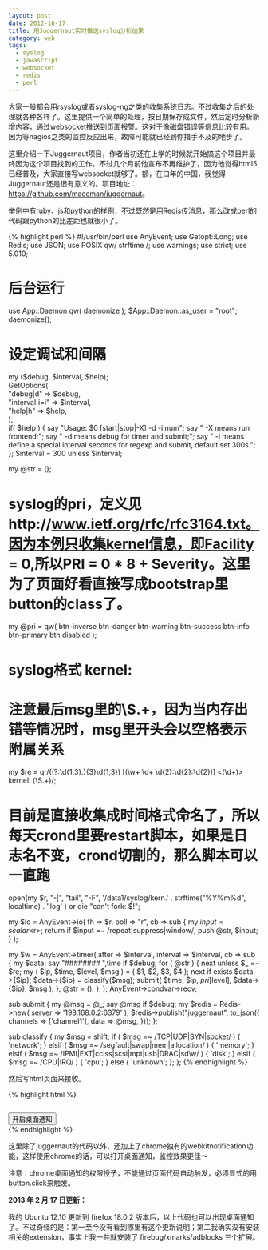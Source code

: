 ```yaml
---
layout: post
date: 2012-10-17
title: 用Juggernaut实时推送syslog分析结果
category: web
tags:
  - syslog
  - javascript
  - websocket
  - redis
  - perl
---
```

大家一般都会用rsyslog或者syslog-ng之类的收集系统日志。不过收集之后的处理就各种各样了。这里提供一个简单的处理，按日期保存成文件，然后定时分析新增内容，通过websocket推送到页面报警。这对于像磁盘错误等信息比较有用。因为等nagios之类的监控反应出来，故障可能就已经到你措手不及的地步了。

这里介绍一下Juggernaut项目，作者当初还在上学的时候就开始搞这个项目并最终因为这个项目找到的工作。不过几个月前他宣布不再维护了，因为他觉得html5已经普及，大家直接写websocket就够了。额，在口年的中国，我觉得Juggernaut还是很有意义的。项目地址：<https://github.com/maccman/juggernaut>。

举例中有ruby、js和python的样例，不过既然是用Redis传消息，那么改成perl的代码跟python的比差距也就很小了。

{% highlight perl %}
#!/usr/bin/perl
use AnyEvent;
use Getopt::Long;
use Redis;
use JSON;
use POSIX qw/ strftime /;
use warnings;
use strict;
use 5.010;
# 后台运行
use App::Daemon qw( daemonize );
$App::Daemon::as_user    = "root";
daemonize();
# 设定调试和间隔
my ($debug, $interval, $help);                                                                                                                                                        
GetOptions(                                                                                                                                                                           
    "debug|d" => \$debug,                                                                                                                                                             
    "interval|i=i" => \$interval,                                                                                                                                                     
    "help|h" => \$help,                                                                                                                                                               
);                                                                                                                                                                                    
if( $help ) {
    say "Usage: $0 [start|stop|-X] -d -i num";
    say "       -X means run frontend;";
    say "       -d means debug for timer and submit;";
    say "       -i means define a special interval seconds for regexp and submit, default set 300s.";
};
$interval = 300 unless $interval;

my @str = ();
# syslog的pri，定义见http://www.ietf.org/rfc/rfc3164.txt。因为本例只收集kernel信息，即Facility = 0,所以PRI = 0 * 8 + Severity。这里为了页面好看直接写成bootstrap里button的class了。
my @pri = qw(
    btn-inverse
    btn-danger
    btn-warning
    btn-success
    btn-info
    btn-primary
    btn
    disabled
);
# syslog格式<IP> <TIME> <PRI> kernel: <MSG>
# 注意最后msg里的\S.+，因为当内存出错等情况时，msg里开头会以空格表示附属关系
my $re = qr/((?:\d{1,3}\.){3}\d{1,3}) \[(\w+ \d+ \d{2}:\d{2}:\d{2})\] <(\d+)> kernel: (\S.+)/;
# 目前是直接收集成时间格式命名了，所以每天crond里要restart脚本，如果是日志名不变，crond切割的，那么脚本可以一直跑
open(my $r, "-|", "tail", "-F", '/data1/syslog/kern.' . strftime("%Y%m%d", localtime) . '.log' ) or die "can't fork: $!";

my $io = AnyEvent->io(
    fh => $r,
    poll => "r",
    cb => sub {
        my $input = scalar <$r>;
        return if $input =~ /repeat|suppress|window/;
        push @str, $input;
    }
);

my $w = AnyEvent->timer(
    after => $interval,
    interval => $interval,
    cb => sub {
        my $data;
        say "######## ",time if $debug;
        for ( @str ) {
            next unless $_ =~ $re;
            my ( $ip, $time, $level, $msg ) = ( $1, $2, $3, $4 );
            next if exists $data->{$ip};
            $data->{$ip} = classify($msg);
            submit( $time, $ip, $pri[$level], $data->{$ip}, $msg );
        };
        @str = ();
    },
);
AnyEvent->condvar->recv;

sub submit {
    my @msg = @_;
    say @msg if $debug;
    my $redis = Redis->new( server => '198.168.0.2:6379' );
    $redis->publish("juggernaut", to_json({
        channels => ['channel1'],
        data => \@msg,
    }));
};

sub classify {
    my $msg = shift;
    if ( $msg =~ /TCP|UDP|SYN|socket/ ) {
        'network';
    } elsif ( $msg =~ /segfault|swap|mem|allocation/ ) {
        'memory';
    } elsif ( $msg =~ /IPMI|EXT|cciss|scsi|mpt|usb|DRAC|sd\w/ ) {
        'disk';
    } elsif ( $msg =~ /CPU|IRQ/ ) {
        'cpu';
    } else {
        'unknown';
    };
};
{% endhighlight %}

然后写html页面来接收。

{% highlight html %}
<html>
<head>
  <meta name="charset" content="utf-8">
  <title>syslog-push-webUI</title>
  <script src="http://192.168.0.2:8080/application.js" type="text/javascript" charset="utf-8"></script>
  <script src="/javascripts/jquery-1.7.2.min.js " type="text/javascript" charset="utf-8"></script>
</head>
<body>
  
  <div id='syslog' style="overflow-y: scroll; border: #999">
    <ul class="unstyled" id='msg'>
    </ul>
  </div>
  <div><button class="btn" id="notify-permission-button">开启桌面通知</button></div>

  <script type="text/javascript" charset="utf-8">
    
    $(function() {

      var log = function(data){
        var msg;
        $('#msg li:gt(40)').remove();
        if( typeof(data) == 'string' ) {
          msg = data;
        } else {
          msg = '<blockquote>';
          msg += '<button type = "button" class="btn-mini ' + data[2] + '">' + data[3] + '</button>: ';
          msg += '<code>' + data[4] + '</code>';
          msg += '<small><strong>' + data[1] + '</strong> ';
          msg += '<cite>' + data[0] + '</cite></small>';
          msg += '</blockquote>';
        }
        $('#msg:first-child').prepend('<li>' + msg + '</li>');
      };

      var jug = new Juggernaut({
        secure: ('https:' == document.location.protocol),
        host: document.location.hostname,
        port: 8080 || document.location.port
      });
      
      jug.on("connect", function(){ log("<code>Connected</code>") });
      jug.on("disconnect", function(){ log("<code>Disconnected</code>") });
      jug.on("reconnect", function(){ log("<code>Reconnecting</code>") });
      
      jug.subscribe("channel1", function(data){
        log(data);
        if ( data[2] != 'btn' ) {
          desk_notify(data);
        };
      });

      var desk_notify = function(data) {
        if(window.webkitNotifications){
          if (window.webkitNotifications.checkPermission() > 0) {
            RequestPermission(desk_notify(data));
          } else {
            var notification = webkitNotifications.createNotification(
              'http://a.xnimg.cn/imgpro/app/mobile/renren_phone_icon2.png',
              data[1],
              data[4]
            );
            notification.show();
          }
        }
      }

      function RequestPermission(callback) {
        window.webkitNotifications.requestPermission(callback);
      }

      $('#notify-permission-button').click(function(){
        $('#notify-permission-button').hide();
        desk_notify(['','syslog realtime push','','','开启']);
      });
    });

  </script>
</body>
</html>
{% endhighlight %}

这里除了juggernaut的代码以外，还加上了chrome独有的webkitnotification功能，这样使用chrome的话，可以打开桌面通知，监控效果更佳～

注意：chrome桌面通知的权限授予，不能通过页面代码自动触发，必须显式的用button.click来触发。

__2013 年 2 月 17 日更新：__

我的 Ubuntu 12.10 更新到 firefox 18.0.2 版本后，以上代码也可以出现桌面通知了。不过奇怪的是：第一至今没有看到哪里有这个更新说明；第二我确实没有安装相关的extension，事实上我一共就安装了 firebug/xmarks/adblocks 三个扩展。
